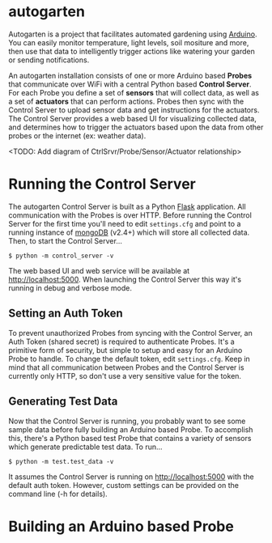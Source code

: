 autogarten
==========
Autogarten is a project that facilitates automated gardening using [Arduino](http://www.arduino.cc/).  You can easily monitor temperature, light levels, soil mositure and more, then use that data to intelligently trigger actions like watering your garden or sending notifications.

An autogarten installation consists of one or more Arduino based **Probes** that communicate over WiFi with a central Python based **Control Server**.  For each Probe you define a set of **sensors** that will collect data, as well as a set of **actuators** that can perform actions.  Probes then sync with the Control Server to upload sensor data and get instructions for the actuators.  The Control Server provides a web based UI for visualizing collected data, and determines how to trigger the actuators based upon the data from other probes or the internet (ex: weather data).

<TODO: Add diagram of CtrlSrvr/Probe/Sensor/Actuator relationship>


# Running the Control Server

The autogarten Control Server is built as a Python [Flask](http://flask.pocoo.org/) application.  All communication with the Probes is over HTTP.  Before running the Control Server for the first time you'll need to edit `settings.cfg` and point to a running instance of [mongoDB](http://www.mongodb.org/) (v2.4+) which will store all collected data. Then, to start the Control Server...

    $ python -m control_server -v
    
The web based UI and web service will be available at [http://localhost:5000](http://localhost:5000).  When launching the Control Server this way it's running in debug and verbose mode.

## Setting an Auth Token

To prevent unauthorized Probes from syncing with the Control Server, an Auth Token (shared secret) is required to authenticate Probes.  It's a primitive form of security, but simple to setup and easy for an Arduino Probe to handle.  To change the default token, edit `settings.cfg`.  Keep in mind that all communication between Probes and the Control Server is currently only HTTP, so don't use a very sensitive value for the token.

## Generating Test Data

Now that the Control Server is running, you probably want to see some sample data before fully building an Arduino based Probe.  To accomplish this, there's a Python based test Probe that contains a variety of sensors which generate predictable test data.  To run...

    $ python -m test.test_data -v

It assumes the Control Server is running on [http://localhost:5000](http://localhost:5000) with the default auth token.  However, custom settings can be provided on the command line (-h for details).


# Building an Arduino based Probe

<TODO>


